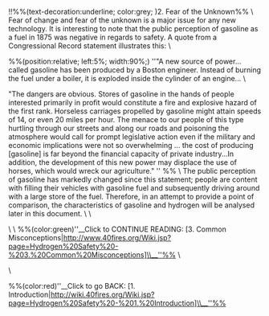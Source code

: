 !!%%(text-decoration:underline; color:grey; )2. Fear of the Unknown%%
\\
Fear of change and fear of the unknown is a major issue for any new technology. It is interesting to note that the public perception of gasoline as a fuel in 1875 was negative in regards to safety. A quote from a Congressional Record statement illustrates this:
\\

%%(position:relative; left:5%; width:90%;)
''"A new source of power... called gasoline has been produced by a Boston engineer. Instead of burning the fuel under a boiler, it is exploded inside the cylinder of an engine...
\\

"The dangers are obvious. Stores of gasoline in the hands of people interested primarily in profit would constitute a fire and explosive hazard of the first rank. Horseless carriages propelled by gasoline might attain speeds of 14, or even 20 miles per hour. The menace to our people of this type hurtling through our streets and along our roads and poisoning the atmosphere would call for prompt legislative action even if the military and economic implications were not so overwhelming ... the cost of producing [gasoline] is far beyond the financial capacity of private industry...In addition, the development of this new power may displace the use of horses, which would wreck our agriculture." ''
%%
\\
The public perception of gasoline has markedly changed since this statement; people are content with filling their vehicles with gasoline fuel and subsequently driving around with a large store of the fuel. Therefore, in an attempt to provide a point of comparison, the characteristics of gasoline and hydrogen will be analysed later in this document.
\\
\\
 
 \\
 \\
%%(color:green)''__Click to CONTINUE READING: [3. Common Misconceptions|http://www.40fires.org/Wiki.jsp?page=Hydrogen%20Safety%20-%203.%20Common%20Misconceptions]\\__''%%
\\
 
 \\

%%(color:red)''__Click to go BACK: [1. Introduction|http://wiki.40fires.org/Wiki.jsp?page=Hydrogen%20Safety%20-%201.%20Introduction]\\__''%%
